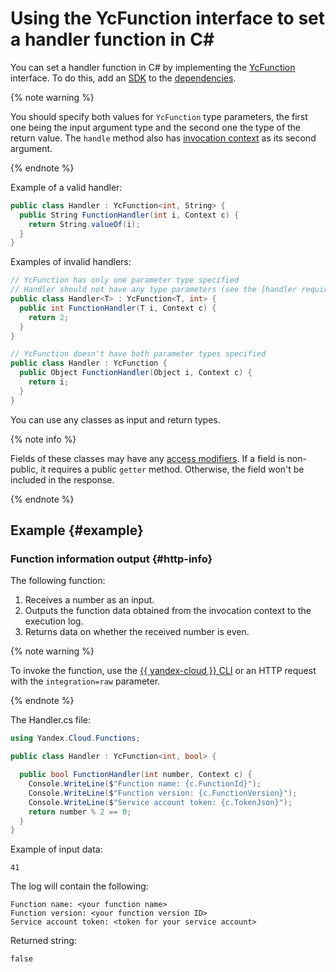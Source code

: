 # Using the YcFunction interface to set a handler function in C#

You can set a handler function in C# by implementing the [YcFunction](https://github.com/yandex-cloud/dotnet-sdk/blob/master/Yandex.Cloud.SDK/Functions/YcFunction.cs) interface. To do this, add an [SDK](../sdk.md) to the [dependencies](../dependencies.md).

{% note warning %}

You should specify both values for `YcFunction` type parameters, the first one being the input argument type and the second one the type of the return value. The `handle` method also has [invocation context](../context.md) as its second argument.

{% endnote %}

Example of a valid handler:
```C#
public class Handler : YcFunction<int, String> {
  public String FunctionHandler(int i, Context c) {
    return String.valueOf(i);
  }
}
```

Examples of invalid handlers:
```C#
// YcFunction has only one parameter type specified
// Handler should not have any type parameters (see the [handler requirements](index.md))
public class Handler<T> : YcFunction<T, int> {
  public int FunctionHandler(T i, Context c) {
    return 2;
  }
}
```

```C#
// YcFunction doesn't have both parameter types specified
public class Handler : YcFunction {
  public Object FunctionHandler(Object i, Context c) {
    return i;
  }
}
```

You can use any classes as input and return types.

{% note info %}

Fields of these classes may have any [access modifiers](https://docs.microsoft.com/en-us/dotnet/csharp/programming-guide/classes-and-structs/access-modifiers). If a field is non-public, it requires a public `getter` method. Otherwise, the field won't be included in the response.

{% endnote %}

## Example {#example}

### Function information output {#http-info}

The following function:
1. Receives a number as an input.
1. Outputs the function data obtained from the invocation context to the execution log.
1. Returns data on whether the received number is even.

{% note warning %}

To invoke the function, use the [{{ yandex-cloud }} CLI](../../../concepts/function-invoke.md) or an HTTP request with the `integration=raw` parameter.

{% endnote %}

The Handler.cs file:

```C#
using Yandex.Cloud.Functions;

public class Handler : YcFunction<int, bool> {

  public bool FunctionHandler(int number, Context c) {
    Console.WriteLine($"Function name: {c.FunctionId}");
    Console.WriteLine($"Function version: {c.FunctionVersion}");
    Console.WriteLine($"Service account token: {c.TokenJson}");
    return number % 2 == 0;
  }
}
```

Example of input data:

```
41
```

The log will contain the following:

```
Function name: <your function name>
Function version: <your function version ID>
Service account token: <token for your service account>
```

Returned string:

```
false
```
